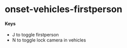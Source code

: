 # onset-vehicles-firstperson

#### Keys
* J to toggle firstperson
* N to toggle lock camera in vehicles